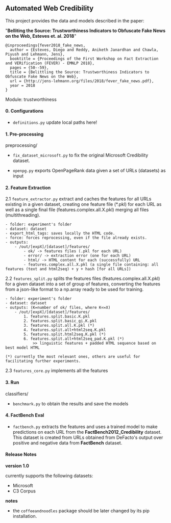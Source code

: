 ## Automated Web Credibility

This project provides the data and models described in the paper:

"**Belliting the Source: Trustworthiness Indicators to Obfuscate Fake News on the Web, Esteves et. al. 2018**"

```
@inproceedings{fever2018_fake_news,
  author = {Esteves, Diego and Reddy, Aniketh Janardhan and Chawla, Piyush and Lehmann, Jens},
  booktitle = {Proceedings of the First Workshop on Fact Extraction and VERification (FEVER) - EMNLP 2018},
  pages = {50--59},
  title = {Belittling the Source: Trustworthiness Indicators to Obfuscate Fake News on the Web},
  url = {http://jens-lehmann.org/files/2018/fever_fake_news.pdf},
  year = 2018
}
```

Module: trustworthiness

#### 0. Configurations

- ``definitions.py`` update local paths here!

#### 1. Pre-processing
preprocessing/

-  ``fix_dataset_microsoft.py`` to fix the original Microsoft Credibility dataset.

- ``openpg.py`` exports OpenPageRank data given a set of URLs (datasets) as input

#### 2. Feature Extraction

2.1 ``feature_extractor.py`` extract and caches the features for all URLs existing in a given dataset, creating one feature file (*.pkl) for each URL as well as a single final file (features.complex.all.X.pkl) merging all files (multithreading).

    - folder: experiment's folder
    - dataset: dataset
    - export_html_tags: saves locally the HTML code.
    - force: forces reprocessing, even if the file already exists.
    - outputs:
        - /out/[expX]/[dataset]/features/
            - ok/ -> features files (.pkl for each URL)
            - error/ -> extraction error (one for each URL)
            - html/ -> HTML content for each (successfully) URL
            - features.complex.all.X.pkl (a single file containing: all features (text and html2seq) + y + hash [for all URLs])

2.2 ``features_split.py`` splits the features files (features.complex.all.X.pkl) for a given dataset into a set of group of features, converting the features from a json-like format to a np.array ready to be used for training.

    - folder: experiment's folder
    - dataset: dataset
    - outputs: (K=number of ok/ files, where K<=X)
        - /out/[expX]/[dataset]/features/
            1. features.split.basic.K.pkl
            2. features.split.basic_gi.K.pkl
            3. features.split.all.K.pkl (*)
            4. features.split.all+html2seq.K.pkl
            5. features.split.html2seq.K.pkl (*)
            6. features.split.all+html2seq_pad.K.pkl (*) 
                >> linguistic features + padded HTML sequence based on best model HTML
    
    (*) currently the most relevant ones, others are useful for facilitating further experiments.

2.3 ``features_core.py`` implements all the features
#### 3. Run
classifiers/

- ``benchmark.py`` to obtain the results and save the models


#### 4. FactBench Eval

- ``factbench.py`` extracts the features and uses a trained model to make predictions on each URL from the **FactBench2012_Credibility** dataset. This dataset is created from URLs obtained from DeFacto's output over positive and negative data from **FactBench** dataset.


#### Release Notes

**version 1.0**

currently supports the following datasets:
- Microsoft
- C3 Corpus

**notes**
- the ``coffeeandnoodles`` package should be later changed by its pip installation.
